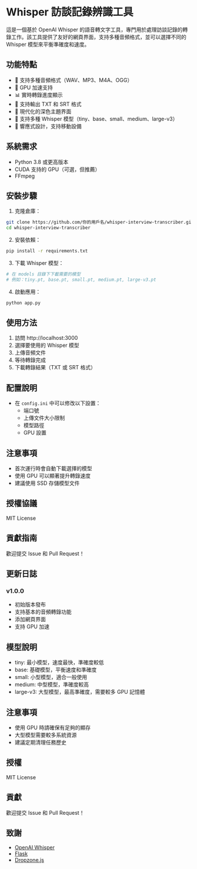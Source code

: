 # Whisper 訪談記錄辨識工具

這是一個基於 OpenAI Whisper 的語音轉文字工具，專門用於處理訪談記錄的轉錄工作。該工具提供了友好的網頁界面，支持多種音頻格式，並可以選擇不同的 Whisper 模型來平衡準確度和速度。

## 功能特點

- 🎯 支持多種音頻格式（WAV、MP3、M4A、OGG）
- 🚀 GPU 加速支持
- 📊 實時轉錄進度顯示
- 📝 支持輸出 TXT 和 SRT 格式
- 🎨 現代化的深色主題界面
- 🔄 支持多種 Whisper 模型（tiny、base、small、medium、large-v3）
- 📱 響應式設計，支持移動設備

## 系統需求

- Python 3.8 或更高版本
- CUDA 支持的 GPU（可選，但推薦）
- FFmpeg

## 安裝步驟

1. 克隆倉庫：
```bash
git clone https://github.com/你的用戶名/whisper-interview-transcriber.git
cd whisper-interview-transcriber
```

2. 安裝依賴：
```bash
pip install -r requirements.txt
```

3. 下載 Whisper 模型：
```bash
# 在 models 目錄下下載需要的模型
# 例如：tiny.pt, base.pt, small.pt, medium.pt, large-v3.pt
```

4. 啟動應用：
```bash
python app.py
```

## 使用方法

1. 訪問 http://localhost:3000
2. 選擇要使用的 Whisper 模型
3. 上傳音頻文件
4. 等待轉錄完成
5. 下載轉錄結果（TXT 或 SRT 格式）

## 配置說明

- 在 `config.ini` 中可以修改以下設置：
  - 端口號
  - 上傳文件大小限制
  - 模型路徑
  - GPU 設置

## 注意事項

- 首次運行時會自動下載選擇的模型
- 使用 GPU 可以顯著提升轉錄速度
- 建議使用 SSD 存儲模型文件

## 授權協議

MIT License

## 貢獻指南

歡迎提交 Issue 和 Pull Request！

## 更新日誌

### v1.0.0
- 初始版本發布
- 支持基本的音頻轉錄功能
- 添加網頁界面
- 支持 GPU 加速

## 模型說明

- tiny: 最小模型，速度最快，準確度較低
- base: 基礎模型，平衡速度和準確度
- small: 小型模型，適合一般使用
- medium: 中型模型，準確度較高
- large-v3: 大型模型，最高準確度，需要較多 GPU 記憶體

## 注意事項

- 使用 GPU 時請確保有足夠的顯存
- 大型模型需要較多系統資源
- 建議定期清理任務歷史

## 授權

MIT License

## 貢獻

歡迎提交 Issue 和 Pull Request！

## 致謝

- [OpenAI Whisper](https://github.com/openai/whisper)
- [Flask](https://flask.palletsprojects.com/)
- [Dropzone.js](https://www.dropzonejs.com/)
